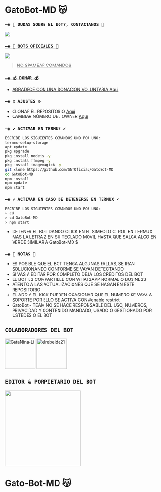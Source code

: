 
# GatoBot-MD 😽

### `—◉ 👑 DUDAS SOBRE EL BOT?, CONTACTANOS 👑`
<a href="http://595983186566" target="blank"><img src="https://img.shields.io/badge/SNT-Creador-25D366?style=for-the-badge&logo=WhatsApp&logoColor=white" />


### `—◉ 🤖 BOTS OFICIALES 🤖`

<a href="https://api.whatsapp.com/send/?phone=52199349&text&type=phone_number&app_absent=0" target="blank"><img src="https://img.shields.io/badge/BOT-OFICIAL.1-25D366?style=for-the-badge&logo=whatsapp&logoColor=white" />

 > NO SPAMEAR COMANDOS

### `—◉ 💰 DONAR 💰`
- AGRADECE CON UNA DONACION VOLUNTARIA [Aqui](https://www.paypal.me/TheShadowBrokers133)


### `—◉ ⚙️ AJUSTES ⚙️`
- CLONAR EL REPOSITORIO [Aqui](https://github.com/SNTOficial/GatoBot-MD/fork)
- CAMBIAR NÚMERO DEL OWNER [Aqui](https://github.com/SNTOficial/GatoBot-MD/blob/master/config.js)

### `—◉ ✔️ ACTIVAR EN TERMUX ✔️`
```bash
ESCRIBE LOS SIGUIENTES COMANDOS UNO POR UNO:
termux-setup-storage
apt update
pkg upgrade
pkg install nodejs -y
pkg install ffmpeg -y
pkg install imagemagick -y
git clone https://github.com/SNTOficial/GatoBot-MD
cd GatoBot-MD
npm install
npm update
npm start
```


### `—◉ ✔️ ACTIVAR EN CASO DE DETENERSE EN TERMUX ✔️`
```bash
ESCRIBE LOS SIGUIENTES COMANDOS UNO POR UNO:
> cd 
> cd GatoBot-MD
> npm start
```


- DETENER EL BOT DANDO CLICK EN EL SIMBOLO CTROL EN TERMUX MAS LA LETRA Z EN SU TECLADO MOVIL HASTA QUE SALGA ALGO EN VERDE SIMILAR A GatoBot-MD $  



### `—◉ 📝 NOTAS 📝`
- ES POSIBLE QUE EL BOT TENGA ALGUNAS FALLAS, SE IRAN SOLUCIONANDO CONFORME SE VAYAN DETECTANDO
- SI VAS A EDITAR POR COMPLETO DEJA LOS CREDITOS DEL BOT 
- EL BOT ES COMPARTIBLE CON WHATSAPP NORMAL O BUSINESS
- ATENTO A LAS ACTUALIZACIONES QUE SE HAGAN EN ESTE REPOSITORIO
- EL ADD Y EL KICK PUEDEN OCASIONAR QUE EL NUMERO SE VAYA A SOPORTE POR ELLO SE ACTIVA CON #enable restrict 
- GatoBot - TEAM NO SE HACE RESPONSABLE DEL USO, NUMEROS, PRIVACIDAD Y CONTENIDO MANDADO, USADO O GESTIONADO POR USTEDES O EL BOT

## `COLABORADORES DEL BOT` 
<a href="https://github.com/GataNina-Li"><img src="https://github.com/GataNina-Li.png" width="100" height="100" alt="GataNina-Li"/></a>
<a href="https://github.com/elrebelde21"><img src="https://github.com/elrebelde21.png" width="100" height="100" alt="elrebelde21"/></a>


## `EDITOR & PORPIETARIO DEL BOT` 
<a href="https://github.com/"><img src="https://github.com/.png" width="250" height="250" alt=""/></a>
 


# Gato-Bot-MD 😽


